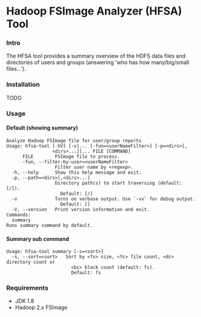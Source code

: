 # Hadoop FSImage Analyzer (HFSA) Tool

### Intro

The HFSA tool provides a summary overview of the HDFS data files and directories of users and groups
(answering 'who has how many/big/small files...').

### Installation

TODO

### Usage

#### Default (showing summary)
```
Analyze Hadoop FSImage file for user/group reports
Usage: hfsa-tool [-hV] [-v]... [-fun=<userNameFilter>] [-p=<dirs>[,
                 <dirs>...]]... FILE [COMMAND]
      FILE        FSImage file to process.
      -fun, --filter-by-user=<userNameFilter>
                  Filter user name by <regexp>.
  -h, --help      Show this help message and exit.
  -p, --path=<dirs>[,<dirs>...]
                  Directory path(s) to start traversing (default: [/]).
                    Default: [/]
  -v              Turns on verbose output. Use `-vv` for debug output.
                    Default: []
  -V, --version   Print version information and exit.
Commands:
  summary
Runs summary command by default.
```

#### Summary sub command
```
Usage: hfsa-tool summary [-s=<sort>]
  -s, --sort=<sort>   Sort by <fs> size, <fc> file count, <dc> directory count or
                        <bc> block count (default: fs).
                        Default: fs
```

### Requirements 

- JDK 1.8
- Hadoop 2.x FSImage

